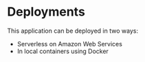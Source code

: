 # Deployments 
This application can be deployed in two ways:

- Serverless on Amazon Web Services
- In local containers using Docker
